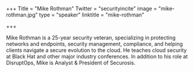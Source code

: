 +++
Title = "Mike Rothman"
Twitter = "securityincite"
image = "mike-rothman.jpg"
type = "speaker"
linktitle = "mike-rothman"

+++

Mike Rothman is a 25-year security veteran, specializing in protecting networks and endpoints, security management, compliance, and helping clients navigate a secure evolution to the cloud. He teaches cloud security at Black Hat and other major industry conferences. In addition to his role at DisruptOps, Mike is Analyst & President of Securosis.